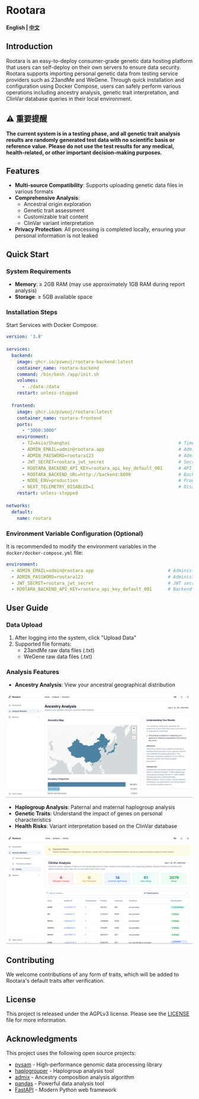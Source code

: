 # Rootara

**English | [中文](README_ZH.md)**

## Introduction
Rootara is an easy-to-deploy consumer-grade genetic data hosting platform that users can self-deploy on their own servers to ensure data security. Rootara supports importing personal genetic data from testing service providers such as 23andMe and WeGene. Through quick installation and configuration using Docker Compose, users can safely perform various operations including ancestry analysis, genetic trait interpretation, and ClinVar database queries in their local environment.

## ⚠️ 重要提醒

**The current system is in a testing phase, and all genetic trait analysis results are randomly generated test data with no scientific basis or reference value. Please do not use the test results for any medical, health-related, or other important decision-making purposes.**

## Features
- **Multi-source Compatibility**: Supports uploading genetic data files in various formats
- **Comprehensive Analysis**:
  - Ancestral origin exploration
  - Genetic trait assessment
  - Customizable trait content
  - ClinVar variant interpretation
- **Privacy Protection**: All processing is completed locally, ensuring your personal information is not leaked

## Quick Start
### System Requirements
- **Memory**: ≥ 2GB RAM (may use approximately 1GB RAM during report analysis)
- **Storage**: ≥ 5GB available space

### Installation Steps

Start Services with Docker Compose.

```yaml
version: '3.8'

services:
  backend:
    image: ghcr.io/pzweuj/rootara-backend:latest
    container_name: rootara-backend
    command: /bin/bash /app/init.sh
    volumes:
      - ./data:/data
    restart: unless-stopped

  frontend:
    image: ghcr.io/pzweuj/rootara:latest
    container_name: rootara-frontend
    ports:
      - "3000:3000"
    environment:
      - TZ=Asia/Shanghai                                         # Timezone setting
      - ADMIN_EMAIL=admin@rootara.app                            # Admin user email
      - ADMIN_PASSWORD=rootara123                                # Admin user password
      - JWT_SECRET=rootara_jwt_secret                            # Secret key for JWT
      - ROOTARA_BACKEND_API_KEY=rootara_api_key_default_001      # API key for backend authentication
      - ROOTARA_BACKEND_URL=http://backend:8000                  # Backend service URL
      - NODE_ENV=production                                      # Production environment mode
      - NEXT_TELEMETRY_DISABLED=1                                # Disable Next.js telemetry
    restart: unless-stopped

networks:
  default:
    name: rootara
```

### Environment Variable Configuration (Optional)
It is recommended to modify the environment variables in the `docker/docker-compose.yml` file:

```yaml
environment:
  - ADMIN_EMAIL=admin@rootara.app                            # Administrator email
  - ADMIN_PASSWORD=rootara123                                # Administrator password
  - JWT_SECRET=rootara_jwt_secret                            # JWT secret key
  - ROOTARA_BACKEND_API_KEY=rootara_api_key_default_001      # Backend API key
```

## User Guide

### Data Upload
1. After logging into the system, click "Upload Data"
2. Supported file formats:
   - 23andMe raw data files (.txt)
   - WeGene raw data files (.txt)

### Analysis Features
- **Ancestry Analysis**: View your ancestral geographical distribution

![ancestry](public/Rootara_Ancestry.png)

- **Haplogroup Analysis**: Paternal and maternal haplogroup analysis
- **Genetic Traits**: Understand the impact of genes on personal characteristics
- **Health Risks**: Variant interpretation based on the ClinVar database

![clinvar](public/Rootara_Clinvar.png)

## Contributing
We welcome contributions of any form of traits, which will be added to Rootara's default traits after verification.

## License
This project is released under the AGPLv3 license. Please see the [LICENSE](LICENSE) file for more information.

## Acknowledgments
This project uses the following open source projects:
- [pysam](https://pysam.readthedocs.io/en/latest/index.html) - High-performance genomic data processing library
- [haplogrouper](https://gitlab.com/bio_anth_decode/haploGrouper) - Haplogroup analysis tool
- [admix](https://github.com/stevenliuyi/admix) - Ancestry composition analysis algorithm
- [pandas](https://pandas.pydata.org/) - Powerful data analysis tool
- [FastAPI](https://fastapi.tiangolo.com/) - Modern Python web framework
